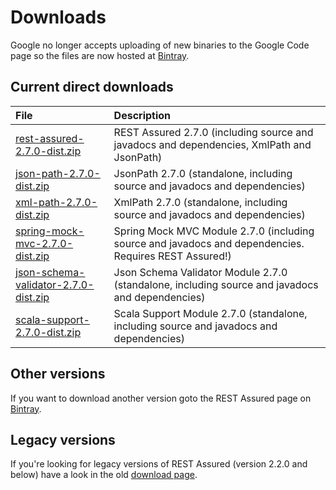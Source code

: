 # Downloads #

Google no longer accepts uploading of new binaries to the Google Code page so the files are now hosted at [Bintray](https://bintray.com/johanhaleby/generic/rest-assured).

## Current direct downloads ##
| File | Description |
|:-----|:------------|
| [rest-assured-2.7.0-dist.zip](http://dl.bintray.com/johanhaleby/generic/rest-assured-2.7.0-dist.zip)  |   REST Assured 2.7.0 (including source and javadocs and dependencies, XmlPath and JsonPath) |
| [json-path-2.7.0-dist.zip](http://dl.bintray.com/johanhaleby/generic/json-path-2.7.0-dist.zip)  | JsonPath 2.7.0 (standalone, including source and javadocs and dependencies) |
| [xml-path-2.7.0-dist.zip](http://dl.bintray.com/johanhaleby/generic/xml-path-2.7.0-dist.zip)  | XmlPath 2.7.0 (standalone, including source and javadocs and dependencies) |
| [spring-mock-mvc-2.7.0-dist.zip](http://dl.bintray.com/johanhaleby/generic/spring-mock-mvc-2.7.0-dist.zip)  | Spring Mock MVC Module 2.7.0 (including source and javadocs and dependencies. Requires REST Assured!)  |
| [json-schema-validator-2.7.0-dist.zip](http://dl.bintray.com/johanhaleby/generic/json-schema-validator-2.7.0-dist.zip)  | Json Schema Validator Module 2.7.0 (standalone, including source and javadocs and dependencies)  |
| [scala-support-2.7.0-dist.zip](http://dl.bintray.com/johanhaleby/generic/scala-support-2.7.0-dist.zip)  | Scala Support Module 2.7.0 (standalone, including source and javadocs and dependencies)  |


## Other versions ##
If you want to download another version goto the REST Assured page on [Bintray](https://bintray.com/johanhaleby/generic/rest-assured).

## Legacy versions ##
If you're looking for legacy versions of REST Assured (version 2.2.0 and below) have a look in the old  <a href='https://code.google.com/p/rest-assured/downloads/list?can=1&q=&colspec=Filename+Summary+Uploaded+ReleaseDate+Size+DownloadCount'>download page</a>.
